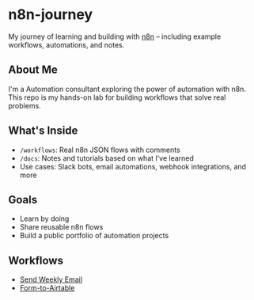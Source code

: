 # n8n-journey

 My journey of learning and building with [n8n](https://n8n.io) – including example workflows, automations, and notes.

## About Me

I'm a Automation consultant exploring the power of automation with n8n. This repo is my hands-on lab for building workflows that solve real problems.

## What's Inside

-  `/workflows`: Real n8n JSON flows with comments
-  `/docs`: Notes and tutorials based on what I’ve learned
-  Use cases: Slack bots, email automations, webhook integrations, and more

##  Goals

- Learn by doing
- Share reusable n8n flows
- Build a public portfolio of automation projects

## Workflows

- [Send Weekly Email](flows/send-weekly-email/description.md)
- [Form-to-Airtable](flows/Form-to-airtable/description.md)